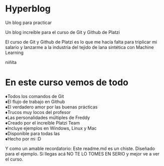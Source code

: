 # Hyperblog
Un blog para practicar

Un blog increíble para el curso de Git y Github de Platzi

El curso de Git y Github de Platzi es lo que me hacía falta para triplicar mi salario y lanzarme a la industria del tejido de lana sintética con Machine Learning

niñita

# En este curso vemos de todo

♦Todos los comandos de Git <br>
♦El flujo de trabajo en Github <br>
♦El verdadero amor por las buenas prácticas <br>
♦Trucos muy locos del profesor <br>
♦Las personalidades múltiples de Freddy <br>
♦Creado por el increíble Platzi Team <br>
♦Incluye ejemplos en Windows, Linux y Mac <br>
♦Disponible para todas las  <br>
♦Hecho por mi :D <br>

Y como un amable recordatorio: Este readme.md es un chiste. Diseñado para el ejemplo. Si llegas acá NO TE LO TOMES EN SERIO y mejor ve a ver el curso.